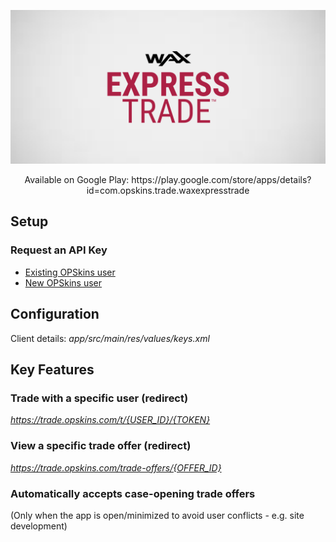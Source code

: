 <p align = "center">
	<img alt = "Banner" src = "img/banner.png">
</p>

<p align = "center">
	Available on Google Play: https://play.google.com/store/apps/details?id=com.opskins.trade.waxexpresstrade
</p>

## Setup

### Request an API Key

* [Existing OPSkins user](https://github.com/Kevin-Reinke/WAX_ExpressTrade_Integration#request-an-api-key)
* [New OPSkins user](https://github.com/Kevin-Reinke/WAX_ExpressTrade_Integration#set-up-an-opskins-account)

## Configuration

Client details: *app/src/main/res/values/keys.xml*

## Key Features

### Trade with a specific user (redirect)

*https://trade.opskins.com/t/{USER_ID}/{TOKEN}*

### View a specific trade offer (redirect)

*https://trade.opskins.com/trade-offers/{OFFER_ID}*

### Automatically accepts case-opening trade offers

(Only when the app is open/minimized to avoid user conflicts - e.g. site development)